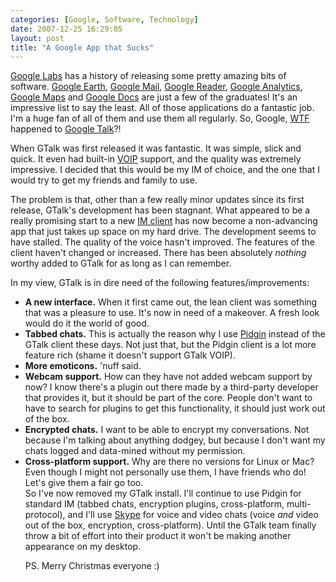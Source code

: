 ```yaml
---
categories: [Google, Software, Technology]
date: 2007-12-25 16:29:05
layout: post
title: "A Google App that Sucks"
---
```

<a href="http://labs.google.com/" title="Google Labs">Google Labs</a> has a history of releasing some pretty amazing bits of software. <a href="http://earth.google.com/" title="Google Earth">Google Earth</a>, <a href="http://mail.google.com/" title="Google Mail">Google Mail</a>, <a href="http://reader.google.com/" title="Google Reader">Google Reader</a>, <a href="http://analytics.google.com/" title="Google Analytics">Google Analytics</a>, <a href="http://maps.google.com/" title="Google Maps">Google Maps</a> and <a href="http://docs.google.com/" title="Google Docs">Google Docs</a> are just a few of the graduates! It's an impressive list to say the least. All of those applications do a fantastic job. I'm a huge fan of all of them and use them all regularly. So, Google, <a href="http://en.wikipedia.org/wiki/WTF">WTF</a> happened to <a href="http://talk.google.com/" title="Google Talk">Google Talk</a>?!

<!--more-->

When GTalk was first released it was fantastic. It was simple, slick and quick. It even had built-in <a href="http://en.wikipedia.org/wiki/Voice_over_IP" title="Voice over IP">VOIP</a> support, and the quality was extremely impressive. I decided that this would be my IM of choice, and the one that I would try to get my friends and family to use.

The problem is that, other than a few really minor updates since its first release, GTalk's development has been stagnant. What appeared to be a really promising start to a new <a href="http://en.wikipedia.org/wiki/Instant_messaging_client" title="IM Client">IM client</a> has now become a non-advancing app that just takes up space on my hard drive. The development seems to have stalled. The quality of the voice hasn't improved. The features of the client haven't changed or increased. There has been absolutely <em>nothing</em> worthy added to GTalk for as long as I can remember.

In my view, GTalk is in dire need of the following features/improvements:<ul><li><strong>A new interface.</strong> When it first came out, the lean client was something that was a pleasure to use. It's now in need of a makeover. A fresh look would do it the world of good.</li><li><strong>Tabbed chats.</strong> This is actually the reason why I use <a href="http://www.pidgin.im/" title="Pidgin">Pidgin</a> instead of the GTalk client these days. Not just that, but the Pidgin client is a lot more feature rich (shame it doesn't support GTalk VOIP).</li><li><strong>More emoticons.</strong> 'nuff said.</li><li><strong>Webcam support.</strong> How can they have not added webcam support by now? I know there's a plugin out there made by a third-party developer that provides it, but it should be part of the core. People don't want to have to search for plugins to get this functionality, it should just work out of the box.</li><li><strong>Encrypted chats.</strong> I want to be able to encrypt my conversations. Not because I'm talking about anything dodgey, but because I don't want my chats logged and data-mined without my permission.</li><li><strong>Cross-platform support.</strong> Why are there no versions for Linux or Mac? Even though I might not personally use them, I have friends who do! Let's give them a fair go too.</li></u>So I've now removed my GTalk install. I'll continue to use Pidgin for standard IM (tabbed chats, encryption plugins, cross-platform, multi-protocol), and I'll use <a href="http://www.skype.com/" title="Skype">Skype</a> for voice and video chats (voice <em>and</em> video out of the box, encryption, cross-platform). Until the GTalk team finally throw a bit of effort into their product it won't be making another appearance on my desktop.

PS. Merry Christmas everyone :)
